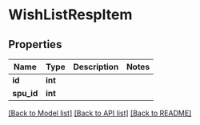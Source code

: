 # WishListRespItem

## Properties
Name | Type | Description | Notes
------------ | ------------- | ------------- | -------------
**id** | **int** |  | 
**spu_id** | **int** |  | 

[[Back to Model list]](../README.md#documentation-for-models) [[Back to API list]](../README.md#documentation-for-api-endpoints) [[Back to README]](../README.md)

